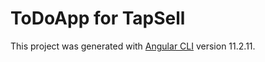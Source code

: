 # ToDoApp for TapSell

This project was generated with [Angular CLI](https://github.com/angular/angular-cli) version 11.2.11.
